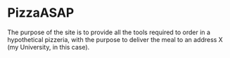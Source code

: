# PizzaASAP
The purpose of the site is to provide all the tools required to order in a hypothetical pizzeria, with the purpose to deliver the meal to an address X (my University, in this case).
